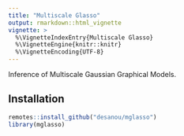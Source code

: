 ```yaml
---
title: "Multiscale Glasso"
output: rmarkdown::html_vignette
vignette: >
  %\VignetteIndexEntry{Multiscale Glasso}
  %\VignetteEngine{knitr::knitr}
  %\VignetteEncoding{UTF-8}
---
```



Inference of Multiscale Gaussian Graphical Models.  

## Installation  

```r
remotes::install_github("desanou/mglasso")
library(mglasso)
```
















